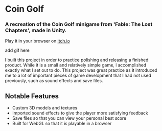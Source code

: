 # Coin Golf
### A recreation of the Coin Golf minigame from 'Fable: The Lost Chapters', made in Unity.

Play it in your browser on [itch.io](https://anthony-wessel.itch.io/coin-golf)

add gif here

I built this project in order to practice polishing and releasing a finished product. While it is a small and relatively simple game, I accomplished exactly what I set out to do. This project was great practice as it introduced me to a lot of important pieces of game development that I had not used previously, such as sound effects and save files.

## Notable Features
- Custom 3D models and textures
- Imported sound effects to give the player more satisfying feedback
- Save files so that you can view your personal best score
- Built for WebGL so that it is playable in a browser
